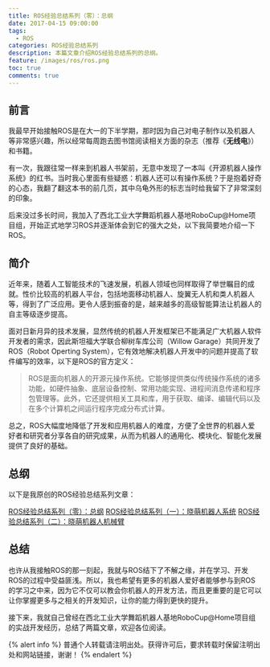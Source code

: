 ```yaml
---
title: ROS经验总结系列（零）：总纲
date: 2017-04-15 09:00:00
tags:
  - ROS
categories: ROS经验总结系列
description: 本篇文章介绍ROS经验总结系列的总纲。
feature: /images/ros/ros.png
toc: true
comments: true
---
```


## 前言

我最早开始接触ROS是在大一的下半学期，那时因为自己对电子制作以及机器人等非常感兴趣，所以经常每周跑去图书馆阅读相关方面的杂志（推荐《**无线电**》）和书籍。

有一次，我跟往常一样来到机器人书架前，无意中发现了一本叫《开源机器人操作系统》的红书。当时我心里面有些疑惑：机器人还可以有操作系统？于是抱着好奇的心态，我翻了翻这本书的前几页，其中乌龟外形的标志当时给我留下了非常深刻的印象。

后来没过多长时间，我加入了西北工业大学舞蹈机器人基地RoboCup@Home项目组，开始正式地学习ROS并逐渐体会到它的强大之处，以下我简要地介绍一下ROS。

<!--more-->

## 简介

近年来，随着人工智能技术的飞速发展，机器人领域也同样取得了举世瞩目的成就。性价比较高的机器人平台，包括地面移动机器人、旋翼无人机和类人机器人等，得到了广泛应用。更令人感到振奋的是，越来越多的高级智能算法让机器人的自主等级逐步提高。

面对日新月异的技术发展，显然传统的机器人开发框架已不能满足广大机器人软件开发者的需求，因此斯坦福大学联合柳树车库公司（Willow Garage）共同开发了ROS（Robot Operting System），它有效地解决机器人开发中的问题并提高了软件编写的效率，以下是ROS的官方定义：

> ROS是面向机器人的开源元操作系统。它能够提供类似传统操作系统的诸多功能，如硬件抽象、底层设备控制、常用功能实现、进程间消息传递和程序包管理等。此外，它还提供相关工具和库，用于获取、编译、编辑代码以及在多个计算机之间运行程序完成分布式计算。

总之，ROS大幅度地降低了开发和应用机器人的难度，方便了全世界的机器人爱好者和研究者分享各自的研究成果，从而为机器人的通用化、模块化、智能化发展提供了良好的基础。

## 总纲

以下是我原创的ROS经验总结系列文章：

[ROS经验总结系列（零）：总纲](https://myyerrol.github.io/zh-cn/2017/04/15/ros_experience_0_superclass/)
[ROS经验总结系列（一）：晓萌机器人系统](https://myyerrol.github.io/zh-cn/2017/04/18/ros_experience_1_xmbot_system/)
[ROS经验总结系列（二）：晓萌机器人机械臂](https://myyerrol.github.io/zh-cn/2017/04/20/ros_experience_2_xmbot_arm/)

## 总结

也许从我接触ROS的那一刻起，我就与ROS结下了不解之缘，并在学习、开发ROS的过程中受益匪浅。所以，我也希望有更多的机器人爱好者能够参与到ROS的学习之中来，因为它不仅可以教会你机器人的开发方法，而且更重要的是它可以让你掌握更多与之相关的开发知识，让你的能力得到更快的提升。

接下来，我就自己曾经在西北工业大学舞蹈机器人基地RoboCup@Home项目组的实战开发经历，总结了两篇文章，欢迎各位阅读。

{% alert info %}
普通个人转载请注明出处。获得许可后，要求转载时保留注明出处和网站链接，谢谢！
{% endalert %}
